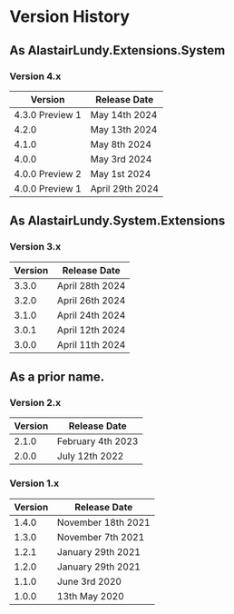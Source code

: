# Version History

## As AlastairLundy.Extensions.System

### Version 4.x
| Version | Release Date |
|-|-|
| 4.3.0 Preview 1 | May 14th 2024 |
| 4.2.0 | May 13th 2024 |
| 4.1.0 | May 8th 2024 |
| 4.0.0 | May 3rd 2024 |
| 4.0.0 Preview 2 | May 1st 2024 |
| 4.0.0 Preview 1 | April 29th 2024 | 

## As AlastairLundy.System.Extensions

### Version 3.x
| Version | Release Date |
|-|-|
| 3.3.0 | April 28th 2024 |
| 3.2.0 | April 26th 2024 |
| 3.1.0 | April 24th 2024 | 
| 3.0.1 | April 12th 2024 |
| 3.0.0 | April 11th 2024| 

## As a prior name.

### Version 2.x

| Version | Release Date |
|-|-|
| 2.1.0 | February 4th 2023 |
| 2.0.0 | July 12th 2022 |

### Version 1.x

| Version | Release Date |
|-|-|
| 1.4.0 | November 18th 2021 |
| 1.3.0 | November 7th 2021 |
| 1.2.1 | January 29th 2021 |
| 1.2.0 | January 29th 2021 |
| 1.1.0 | June 3rd 2020 |
| 1.0.0 | 13th May 2020 |

